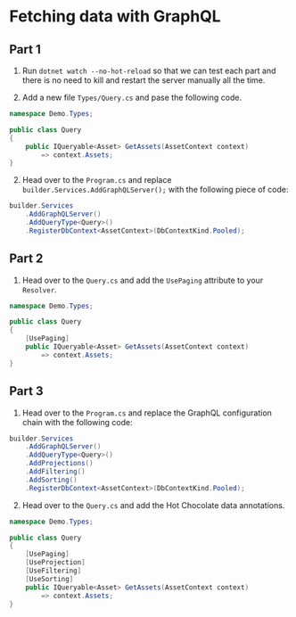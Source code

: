 # Fetching data with GraphQL

## Part 1

1. Run `dotnet watch --no-hot-reload` so that we can test each part and there is no need to kill and restart the server manually all the time.

1. Add a new file `Types/Query.cs` and pase the following code.

```csharp
namespace Demo.Types;

public class Query
{
    public IQueryable<Asset> GetAssets(AssetContext context)
        => context.Assets;
}
```

2. Head over to the `Program.cs` and replace `builder.Services.AddGraphQLServer();` with the following piece of code:

```csharp
builder.Services
    .AddGraphQLServer()
    .AddQueryType<Query>()
    .RegisterDbContext<AssetContext>(DbContextKind.Pooled);
```

## Part 2

1. Head over to the `Query.cs` and add the `UsePaging` attribute to your `Resolver`.

```csharp
namespace Demo.Types;

public class Query
{
    [UsePaging]
    public IQueryable<Asset> GetAssets(AssetContext context)
        => context.Assets;
}
```

## Part 3

1. Head over to the `Program.cs` and replace the GraphQL configuration chain with the following code:

```csharp
builder.Services
    .AddGraphQLServer()
    .AddQueryType<Query>()
    .AddProjections()
    .AddFiltering()
    .AddSorting()
    .RegisterDbContext<AssetContext>(DbContextKind.Pooled);
```

2. Head over to the `Query.cs` and add the Hot Chocolate data annotations.

```csharp
namespace Demo.Types;

public class Query
{
    [UsePaging]
    [UseProjection]
    [UseFiltering]
    [UseSorting]
    public IQueryable<Asset> GetAssets(AssetContext context)
        => context.Assets;
}
```
